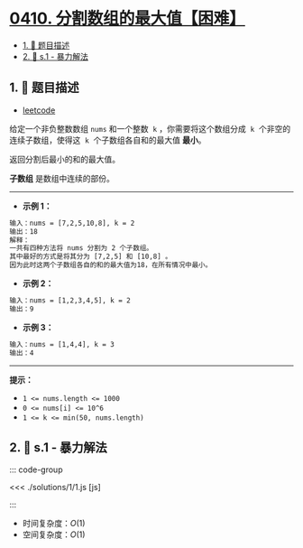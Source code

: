 # [0410. 分割数组的最大值【困难】](https://github.com/tnotesjs/TNotes.leetcode/tree/main/notes/0410.%20%E5%88%86%E5%89%B2%E6%95%B0%E7%BB%84%E7%9A%84%E6%9C%80%E5%A4%A7%E5%80%BC%E3%80%90%E5%9B%B0%E9%9A%BE%E3%80%91)

<!-- region:toc -->

- [1. 📝 题目描述](#1--题目描述)
- [2. 🎯 s.1 - 暴力解法](#2--s1---暴力解法)

<!-- endregion:toc -->

## 1. 📝 题目描述

- [leetcode](https://leetcode.cn/problems/split-array-largest-sum/)

给定一个非负整数数组 `nums` 和一个整数  `k` ，你需要将这个数组分成  `k`  个非空的连续子数组，使得这  `k`  个子数组各自和的最大值 **最小**。

返回分割后最小的和的最大值。

**子数组** 是数组中连续的部份。

---

- **示例 1：**

```txt
输入：nums = [7,2,5,10,8], k = 2
输出：18
解释：
一共有四种方法将 nums 分割为 2 个子数组。
其中最好的方式是将其分为 [7,2,5] 和 [10,8] 。
因为此时这两个子数组各自的和的最大值为18，在所有情况中最小。
```

- **示例 2：**

```txt
输入：nums = [1,2,3,4,5], k = 2
输出：9
```

- **示例 3：**

```txt
输入：nums = [1,4,4], k = 3
输出：4
```

---

**提示：**

- `1 <= nums.length <= 1000`
- `0 <= nums[i] <= 10^6`
- `1 <= k <= min(50, nums.length)`

## 2. 🎯 s.1 - 暴力解法

::: code-group

<<< ./solutions/1/1.js [js]

:::

- 时间复杂度：$O(1)$
- 空间复杂度：$O(1)$
